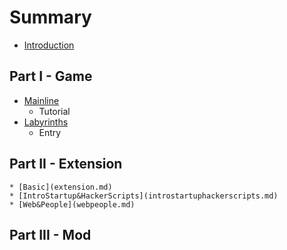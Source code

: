 # Summary

* [Introduction](README.md)
## Part I - Game
* [Mainline](mainline.md)
	* Tutorial
* [Labyrinths](labyrinths.md)
	* Entry
## Part II - Extension
	* [Basic](extension.md)
    * [IntroStartup&HackerScripts](introstartuphackerscripts.md)
    * [Web&People](webpeople.md)
## Part III - Mod

